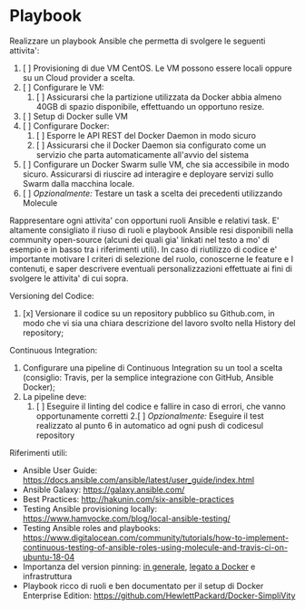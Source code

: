 # Playbook

Realizzare un playbook Ansible che permetta di svolgere le seguenti attivita':

1. [ ] Provisioning di due VM CentOS. Le VM possono essere locali oppure su un Cloud provider a scelta.
2. [ ] Configurare le VM:
   1. [ ] Assicurarsi che la partizione utilizzata da Docker abbia almeno 40GB di spazio disponibile, effettuando un opportuno resize.
3. [ ] Setup di Docker sulle VM
4. [ ] Configurare Docker:
   1. [ ] Esporre le API REST del Docker Daemon in modo sicuro
   2. [ ] Assicurarsi che il Docker Daemon sia configurato come un servizio che parta automaticamente all'avvio del sistema
5. [ ] Configurare un Docker Swarm sulle VM, che sia accessibile in modo sicuro. Assicurarsi di riuscire ad interagire e deployare servizi sullo Swarm dalla macchina locale.
6. [ ] _Opzionalmente:_ Testare un task a scelta dei precedenti utilizzando Molecule

Rappresentare ogni attivita' con opportuni ruoli Ansible e relativi task. E' altamente consigliato il riuso di ruoli e playbook Ansible resi disponibili nella community open-source (alcuni dei quali gia' linkati nel testo a mo' di esempio e in basso tra i riferimenti utili). In caso di riutilizzo di codice e' importante motivare I criteri di selezione del ruolo, conoscerne le feature e I contenuti, e saper descrivere eventuali
personalizzazioni effettuate ai fini di svolgere le attivita' di cui sopra.

Versioning del Codice:

1. [x] Versionare il codice su un repository pubblico su Github.com, in modo che vi sia una chiara descrizione del lavoro svolto nella History del repository;

Continuous Integration:

1. Configurare una pipeline di Continuous Integration su un tool a scelta (consiglio: Travis, per la semplice integrazione con GitHub, Ansible Docker);
2. La pipeline deve:
   1. [ ] Eseguire il linting del codice e fallire in caso di errori, che vanno
          opportunamente corretti 2.[ ] _Opzionalmente:_ Eseguire il test realizzato al punto 6 in automatico ad ogni push di codicesul repository

Riferimenti utili:

- Ansible User Guide: https://docs.ansible.com/ansible/latest/user_guide/index.html
- Ansible Galaxy: https://galaxy.ansible.com/
- Best Practices: http://hakunin.com/six-ansible-practices
- Testing Ansible provisioning locally: https://www.hamvocke.com/blog/local-ansible-testing/
- Testing Ansible roles and playbooks: https://www.digitalocean.com/community/tutorials/how-to-implement-continuous-testing-of-ansible-roles-using-molecule-and-travis-ci-on-ubuntu-18-04
- Importanza del version pinning: [in generale](https://medium.com/the-guild/how-should-you-pin-your-npm-dependencies-and-why-2b8d545c7312), [legato a Docker](https://www.tjohearn.com/2018/03/01/the-case-for-pinning-versions-of-docker-dependencies/) e infrastruttura
- Playbook ricco di ruoli e ben documentato per il setup di Docker Enterprise Edition: https://github.com/HewlettPackard/Docker-SimpliVity
